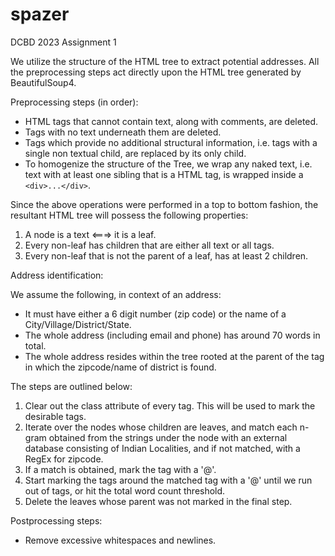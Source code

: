 # spazer
DCBD 2023 Assignment 1

We utilize the structure of the HTML tree to extract potential addresses. All the preprocessing steps act directly upon the HTML tree generated by BeautifulSoup4.

Preprocessing steps (in order):

- HTML tags that cannot contain text, along with comments, are deleted.
- Tags with no text underneath them are deleted.
- Tags which provide no additional structural information, i.e. tags with a single non textual child, are replaced by its only child.
- To homogenize the structure of the Tree, we wrap any naked text, i.e. text with at least one sibling that is a HTML tag, is wrapped inside a ```<div>...</div>```.

Since the above operations were performed in a top to bottom fashion, the resultant HTML tree will possess the following properties:

1. A node is a text <===> it is a leaf.
2. Every non-leaf has children that are either all text or all tags.
3. Every non-leaf that is not the parent of a leaf, has at least 2 children.

Address identification:

We assume the following, in context of an address:

- It must have either a 6 digit number (zip code) or the name of a City/Village/District/State.
- The whole address (including email and phone) has around 70 words in total.
- The whole address resides within the tree rooted at the parent of the tag in which the zipcode/name of district is found.

The steps are outlined below:

1. Clear out the class attribute of every tag. This will be used to mark the desirable tags.
2. Iterate over the nodes whose children are leaves, and match each n-gram obtained from the strings under the node with an external database consisting of Indian Localities, and if not matched, with a RegEx for zipcode.
3. If a match is obtained, mark the tag with a '@'.
4. Start marking the tags around the matched tag with a '@'  until we run out of tags, or hit the total word count threshold.
4. Delete the leaves whose parent was not marked in the final step.

Postprocessing steps:

- Remove excessive whitespaces and newlines.
